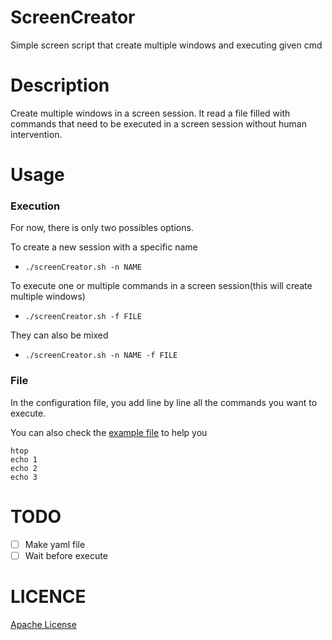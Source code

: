 # ScreenCreator
Simple screen script that create multiple windows and executing given cmd

# Description
Create multiple windows in a screen session. It read a file filled with commands that need to be executed in a screen session without human intervention.

# Usage
### Execution
For now, there is only two possibles options.

To create a new session with a specific name
* `./screenCreator.sh -n NAME`

To execute one or multiple commands in a screen session(this will create multiple windows)
* `./screenCreator.sh -f FILE`

They can also be mixed
* `./screenCreator.sh -n NAME -f FILE`

### File
In the configuration file, you add line by line all the commands you want to execute.

You can also check the [example file](https://github.com/gzsierra/ScreenCreator/blob/master/file.txt) to help you

```
htop
echo 1
echo 2
echo 3
```

# TODO
- [ ] Make yaml file
- [ ] Wait before execute

# LICENCE
[Apache License](https://github.com/gzsierra/ScreenCreator/blob/master/LICENSE)
